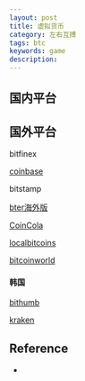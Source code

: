 ```yaml
---
layout: post
title: 虚拟货币
category: 左右互搏
tags: btc
keywords: game
description: 
---
```


## 国内平台

## 国外平台

bitfinex

[coinbase](http://www.coinbase.com)

bitstamp

[bter海外版](https://gate.io/ref/317509)

[CoinCola](https://www.zhihu.com/question/65352687/answer/259904893)

[localbitcoins]()

[bitcoinworld](http://bitcoinworld.com)
#### 韩国

[bithumb](https://www.bithumb.com)

[kraken](https://www.kraken.com)

## Reference

* 